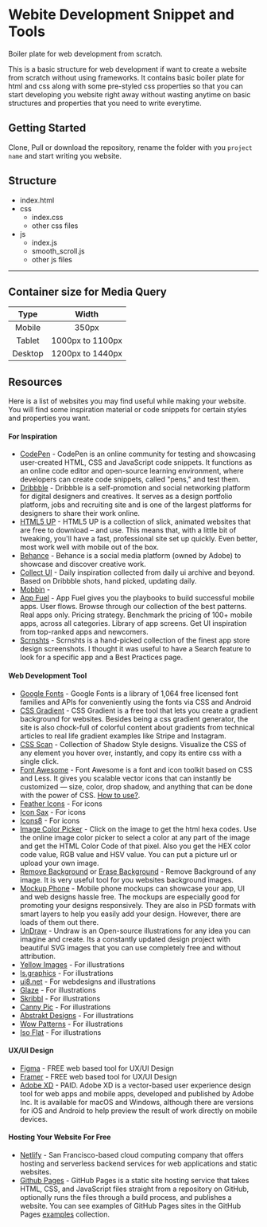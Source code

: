 # Webite Development Snippet and Tools


Boiler plate for web development from scratch. 

This is a basic structure for web development if want to create a website from scratch without using frameworks. It contains basic boiler plate for html and css along with some pre-styled css properties so that you can start developing you website right away without wasting anytime on basic structures and properties that you need to write everytime. 


## Getting Started


Clone, Pull or download the repository, rename the folder with you `project name` and start writing you website. 


## Structure


- index.html
- css
  - index.css
  - other css files
- js
  - index.js
  - smooth_scroll.js
  - other js files

***

## Container size for Media Query

Type | Width
:---:|:---:
Mobile|350px
Tablet|1000px to 1100px
Desktop|1200px to 1440px

## Resources


Here is a list of websites you may find useful while making your website. You will find some inspiration material or code snippets for certain styles and properties you want.


#### For Inspiration


- [CodePen](https://codepen.io) - CodePen is an online community for testing and showcasing user-created HTML, CSS and JavaScript code snippets. It functions as an online code editor and open-source learning environment, where developers can create code snippets, called "pens," and test them.
- [Dribbble](https://dribbble.com) - Dribbble is a self-promotion and social networking platform for digital designers and creatives. It serves as a design portfolio platform, jobs and recruiting site and is one of the largest platforms for designers to share their work online.
- [HTML5 UP](https://html5up.net) - HTML5 UP is a collection of slick, animated websites that are free to download – and use. This means that, with a little bit of tweaking, you'll have a fast, professional site set up quickly. Even better, most work well with mobile out of the box.
- [Behance](https://www.behance.net) - Behance is a social media platform (owned by Adobe) to showcase and discover creative work.
- [Collect UI](https://collectui.com) - Daily inspiration collected from daily ui archive and beyond. Based on Dribbble shots, hand picked, updating daily.
- [Mobbin](https://mobbin.design/browse/ios/apps) -
- [App Fuel](https://www.theappfuel.com) - App Fuel gives you the playbooks to build successful mobile apps. User flows. Browse through our collection of the best patterns. Real apps only. Pricing strategy. Benchmark the pricing of 100+ mobile apps, across all categories. Library of app screens. Get UI inspiration from top-ranked apps and newcomers.
- [Scrnshts](https://scrnshts.club) -  Scrnshts is a hand-picked collection of the finest app store design screenshots. I thought it was useful to have a Search feature to look for a specific app and a Best Practices page.

#### Web Development Tool

- [Google Fonts](https://fonts.google.com/) - Google Fonts is a library of 1,064 free licensed font families and APIs for conveniently using the fonts via CSS and Android
- [CSS Gradient](https://cssgradient.io/) - CSS Gradient is a free tool that lets you create a gradient background for websites. Besides being a css gradient generator, the site is also chock-full of colorful content about gradients from technical articles to real life gradient examples like Stripe and Instagram.
- [CSS Scan](https://getcssscan.com/css-box-shadow-examples) - Collection of Shadow Style designs. Visualize the CSS of any element you hover over, instantly, and copy its entire css with a single click.
- [Font Awesome](https://fontawesome.com/) - Font Awesome is a font and icon toolkit based on CSS and Less. It gives you scalable vector icons that can instantly be customized — size, color, drop shadow, and anything that can be done with the power of CSS. [How to use?](https://fontawesome.com/v5.15/how-to-use/on-the-web/referencing-icons/basic-use).
- [Feather Icons](https://feathericons.com) - For icons
- [Icon Sax](http://iconsax.io) - For icons
- [Icons8](https://icons8.com) - For icons
- [Image Color Picker](https://imageresizer.com/color-picker) - Click on the image to get the html hexa codes. Use the online image color picker to select a color at any part of the image and get the HTML Color Code of that pixel. Also you get the HEX color code value, RGB value and HSV value. You can put a picture url or upload your own image.
- [Remove Background](https://www.remove.bg/) or [Erase Background](https://www.erase.bg/) - Remove Background of any image. It is very useful tool for you websites background images. 
- [Mockup Phone](https://mockuphone.com/device?type=tv) - Mobile phone mockups can showcase your app, UI and web designs hassle free. The mockups are especially good for promoting your designs responsively. They are also in PSD formats with smart layers to help you easily add your design. However, there are loads of them out there.
- [UnDraw](https://undraw.co/) - Undraw is an Open-source illustrations for any idea you can imagine and create. Its a constantly updated design project with beautiful SVG images that you can use completely free and without attribution.
- [Yellow Images](https://yellowimages.com) - For illustrations
- [ls.graphics](https://www.ls.graphics) - For illustrations
- [ui8.net](https://ui8.net) - For webdesigns and illustrations
- [Glaze](https://glazestock.com) - For illustrations
- [Skribbl](https://weareskribbl.com) - For illustrations
- [Canny Pic](https://www.cannypic.com) - For illustrations
- [Abstrakt Designs](https://www.abstrakt.design) - For illustrations
- [Wow Patterns](https://www.wowpatterns.com) - For illustrations
- [Iso Flat](https://isoflat.com) - For illustrations

#### UX/UI Design

- [Figma](https://www.figma.com/) - FREE web based tool for UX/UI Design
- [Framer](https://www.framer.com/) - FREE web based tool for UX/UI Design
- [Adobe XD](https://www.adobe.com/products/xd.html?sdid=12B9F15S&mv=Search&ef_id=CjwKCAjw_o-HBhAsEiwANqYhp2VN18a93xiUcvbFZqftNTPqY2J5fxTykgNXL8Dg6y_eGDN8WNkUghoCz-AQAvD_BwE:G:s&s_kwcid=AL!3085!3!526748867276!b!!g!!experience%20design%20adobe!1641846445!65452677271) - PAID. Adobe XD is a vector-based user experience design tool for web apps and mobile apps, developed and published by Adobe Inc. It is available for macOS and Windows, although there are versions for iOS and Android to help preview the result of work directly on mobile devices.

#### Hosting Your Website For Free

- [Netlify](https://www.netlify.com/) - San Francisco-based cloud computing company that offers hosting and serverless backend services for web applications and static websites.
- [Github Pages](https://pages.github.com/) - GitHub Pages is a static site hosting service that takes HTML, CSS, and JavaScript files straight from a repository on GitHub, optionally runs the files through a build process, and publishes a website. You can see examples of GitHub Pages sites in the GitHub Pages [examples](https://github.com/collections/github-pages-examples) collection.
